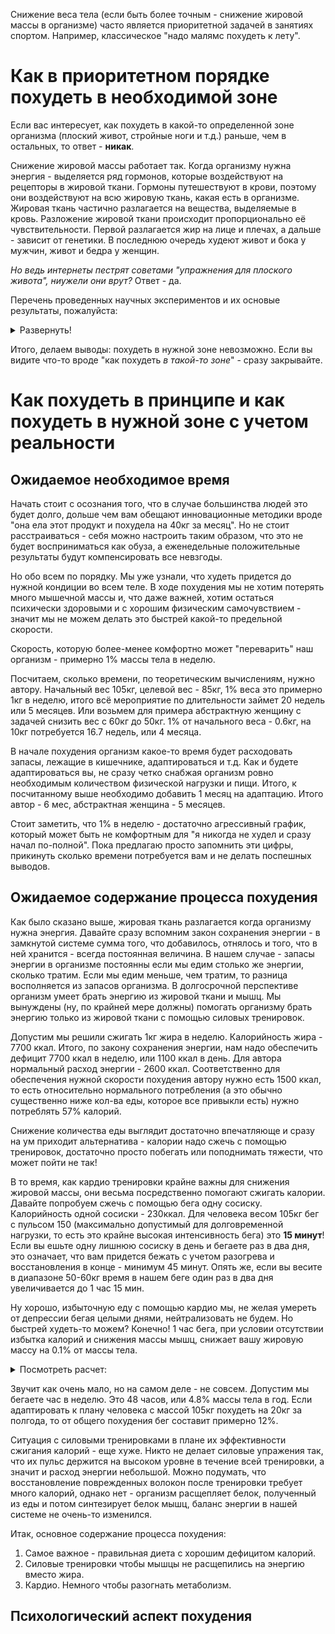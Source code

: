 Снижение веса тела (если быть более точным - снижение жировой массы в организме) часто является приоритетной задачей в занятиях спортом. Например, классическое "надо малямс похудеть к лету".

# Как в приоритетном порядке похудеть в необходимой зоне

Если вас интересует, как похудеть в какой-то определенной зоне организма (плоский живот, стройные ноги и т.д.) раньше, чем в остальных, то ответ - **никак**.

Снижение жировой массы работает так. Когда организму нужна энергия - выделяется ряд гормонов, которые воздействуют на рецепторы в жировой ткани. Гормоны путешествуют в крови, поэтому они воздействуют на всю жировую ткань, какая есть в организме. Жировая ткань частично разлагается на вещества, выделяемые в кровь. Разложение жировой ткани происходит пропорционально её чувствительности. Первой разлагается жир на лице и плечах, а дальше - зависит от генетики. В последнюю очередь худеют живот и бока у мужчин, живот и бедра у женщин.

*Но ведь интернеты пестрят советами "упражнения для плоского живота", ниужели они врут?* Ответ - да.

Перечень проведенных научных экспериментов и их основые результаты, пожалуйста:
<details>
  <summary>Развернуть!</summary>
  
  Статей об этом, на самом деле масса, но ниже приведены только те, которые проведены качественно с точки зрения науки - с контрольной группой и правильной методологией. На Русском таких исследований на текущий момент не найдено.
  
  [В этой статье](https://pubmed.ncbi.nlm.nih.gov/21804427/) одна группа активно качала пресс, другая - нет. У тех, кто качал пресс - пресс стал выносливей, но жир на животе меньше не стал.
  
  [В этой статье](https://pubmed.ncbi.nlm.nih.gov/23222084/) люди мытались тренировать одну ногу из двух и обнаружили, что вне зависимости от места тренировки жир расщеплялся одинаково.
  
  Да и обратимся с жизненному опыту. Теннисисты машут руками дни напролет и мы не замечаем у них более рельефных рук по сравнению с другими частями тела. Мы часто видим людей, в оздоровительных целях бегающих и ходящих в длительные путешествия. У них ноги никогда не более худые, чем остальное тело.
</details>

Итого, делаем выводы: похудеть в нужной зоне невозможно. Если вы видите что-то вроде "как похудеть *в такой-то зоне*" - сразу закрывайте.

# Как похудеть в принципе и как похудеть в нужной зоне с учетом реальности

## Ожидаемое необходимое время

Начать стоит с осознания того, что в случае большинства людей это будет долго, дольше чем вам обещают инновационные методики вроде "она ела этот продукт и похудела на 40кг за месяц". Но не стоит расстраиваться - себя можно настроить таким образом, что это не будет восприниматься как обуза, а еженедельные положительные результаты будут компенсировать все невзгоды. 

Но обо всем по порядку. Мы уже узнали, что худеть придется до нужной кондиции во всем теле. В ходе похудения мы не хотим потерять много мышечной массы и, что даже важней, хотим остаться психически здоровыми и с хорошим физическим самочувствием - значит мы не можем делать это быстрей какой-то предельной скорости. 

Скорость, которую более-менее комфортно может "переварить" наш организм - примерно 1% массы тела в неделю. 

Посчитаем, сколько времени, по теоретическим вычислениям, нужно автору. Начальный вес 105кг, целевой вес - 85кг, 1% веса это примерно 1кг в неделю, итого всё мероприятие по длительности займет 20 недель или 5 месяцев. Или возьмем для примера абстрактную женщину с задачей снизить вес с 60кг до 50кг. 1% от начального веса - 0.6кг, на 10кг потребуется 16.7 недель, или 4 месяца.

В начале похудения организм какое-то время будет расходовать запасы, лежащие в кишечнике, адаптироваться и т.д. Как и будете адаптироваться вы, не сразу четко снабжая организм ровно необходимым количеством физической нагрузки и пищи. Итого, к посчитанному выше необходимо добавить 1 месяц на адаптацию. Итого автор - 6 мес, абстрактная женщина - 5 месяцев.

Стоит заметить, что 1% в неделю - достаточно агрессивный график, который может быть не комфортным для "я никогда не худел и сразу начал по-полной". Пока предлагаю просто запомнить эти цифры, прикинуть сколько времени потребуется вам и не делать поспешных выводов.

## Ожидаемое содержание процесса похудения

Как было сказано выше, жировая ткань разлагается когда организму нужна энергия. Давайте сразу вспомним закон сохранения энергии - в замкнутой системе сумма того, что добавилось, отнялось и того, что в ней хранится - всегда постоянная величина. В нашем случае - запасы энергии в организме постоянны если мы едим столько же энергии, сколько тратим. Если мы едим меньше, чем тратим, то разница восполняется из запасов организма. В долгосрочной перспективе организм умеет брать энергию из жировой ткани и мышц. Мы вынуждены (ну, по крайней мере должны) помогать организму брать энергию только из жировой ткани с помощью силовых тренировок.

Допустим мы решили сжигать 1кг жира в неделю. Калорийность жира - 7700 ккал. Итого, по закону сохранения энергии, нам надо обеспечить дефицит 7700 ккал в неделю, или 1100 ккал в день. Для автора нормальный расход энергии - 2600 ккал. Соответственно для обеспечения нужной скорости похудения автору нужно есть 1500 ккал, то есть относительно нормального потребления (а это обычно существенно ниже кол-ва еды, которое все привыкли есть) нужно потреблять 57% калорий.

Снижение количества еды выглядит достаточно впечатляюще и сразу на ум приходит альтернатива - калории надо сжечь с помощью тренировок, достаточно просто побегать или поподнимать тяжести, что может пойти не так! 

В то время, как кардио тренировки крайне важны для снижения жировой массы, они весьма посредственно помогают сжигать калории. Давайте попробуем сжечь с помощью бега одну сосиску. Калорийность одной сосиски - 230ккал. Для человека весом 105кг бег с пульсом 150 (максимально допустимый для долговременной нагрузки, то есть это крайне высокая интенсивность бега) это **15 минут**! Если вы ешьте одну лишнюю сосиску в день и бегаете раз в два дня, это означает, что вам придется бежать с учетом разогрева и восстановления в конце - минимум 45 минут. Опять же, если вы весите в диапазоне 50-60кг время в нашем беге один раз в два дня увеличивается до 1 час 15 мин.

Ну хорошо, избыточную еду с помощью кардио мы, не желая умереть от депрессии бегая целыми днями, нейтрализовать не будем. Но быстрей худеть-то можем? Конечно!
1 час бега, при условии отсутствии избытка калорий и снижения массы мышц, снижает вашу жировую массу на 0.1% от массы тела.
<details>
  <summary>Посмотреть расчет:</summary>
  
  Расход калорий взят из [онлайн-калькулятора](http://frs24.ru/st/kalkulator-rashoda-kalorij-pri-bege/)
  
  1 час бега автора m=105кг с более реальным пульсом 130 соответствует 864 ккал, или 110гр жира, что составляет 0.105% веса
  
  1 час бега абстрактной женщин m=55кг с пульсом 130 соответствует 453 ккал, или 59гр жира, что составляет 0.106% веса
  
</details>

Звучит как очень мало, но на самом деле - не совсем. Допустим мы бегаете час в неделю. Это 48 часов, или 4.8% массы тела в год. Если адаптировать к плану человека с массой 105кг похудеть на 20кг за полгода, то от общего похудения бег составит примерно 12%.

Ситуация с силовыми тренировками в плане их эффективности сжигания калорий - еще хуже. Никто не делает силовые упражения так, что их пульс держится на высоком уровне в течение всей тренировки, а значит и расход энергии небольшой. Можно подумать, что восстановление поврежденных волокон после тренировки требует много калорий, однако нет - организм расщепляет белок, полученный из еды и потом синтезирует белок мышц, баланс энергии в нашей системе не очень-то изменился.

Итак, основное содержание процесса похудения:
1. Самое важное - правильная диета с хорошим дефицитом калорий.
2. Силовые тренировки чтобы мышцы не расщепились на энергию вместо жира.
3. Кардио. Немного чтобы разогнать метаболизм.

## Психологический аспект похудения
